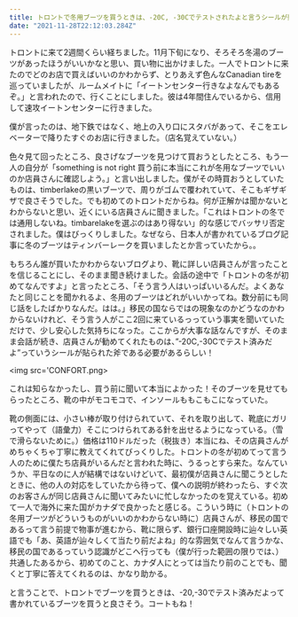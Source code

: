 ```yaml
---
title: トロントで冬用ブーツを買うときは、-20C, -30Cでテストされたよと言うシールが貼ってるやつを買う。
date: "2021-11-28T22:12:03.284Z"
---
```



トロントに来て2週間くらい経ちました。11月下旬になり、そろそろ冬湯のブーツがあったほうがいいかなと思い、買い物に出かけました。一人でトロントに来たのでどのお店で買えばいいのかわからず、とりあえず色んなCanadian tireを巡っていましたが、ルームメイトに「イートンセンター行きなよなんでもあるぞ。」と言われたので、行くことにしました。彼は4年間住んでいるから、信用して速攻イートンセンターに行きました。

僕が言ったのは、地下鉄ではなく、地上の入り口にスタバがあって、そこをエレベーターで降りたすぐのお店に行きました。（店名覚えていない。）

色々見て回ったところ、良さげなブーツを見つけて買おうとしたところ、もう一人の自分が「something is not right 買う前に本当にこれが冬用なブーツでいいのか店員さんに確認しよう。」と言い出しました。僕がその時買おうとしていたものは、timberlakeの黒いブーツで、周りがゴムで覆われていて、そこもギザギザで良さそうでした。でも初めてのトロントだからね。何が正解かは聞かないとわからないと思い、近くにいる店員さんに聞きました。「これはトロントの冬では通用しないね。timbarelakeを選ぶのはあり得ない」的な感じでバッサリ否定されました。僕はびっくりしました。なぜなら、日本人が書かれているブログ記事に冬のブーツはティンバーレークを買いましたとか言っていたから。。

もちろん誰が買いたかわからないブログより、靴に詳しい店員さんが言ったことを信じることにし、そのまま聞き続けました。会話の途中で「トロントの冬が初めてなんですよ」と言ったところ、「そう言う人はいっぱいいるんだ。よくあなたと同じことを聞かれるよ、冬用のブーツはどれがいいかってね。数分前にも同じ話をしたばかりなんだ。はは。」移民の国ならではの現象なのかどうなのかわからないけれど、そう言う人がここ2回に来ているっっていう事実を聞いていただけで、少し安心した気持ちになった。ここからが大事な話なんですが、そのまま会話が続き、店員さんが勧めてくれたものは、”-20C,-30Cでテスト済みだよ”っていうシールが貼られた斧である必要があるらしい！

<img src='CONFORT.png>






これは知らなかったし、買う前に聞いて本当によかった！そのブーツを見せてもらったところ、靴の中がモコモコで、インソールももこもこになっていた。





靴の側面には、小さい棒が取り付けられていて、それを取り出して、靴底にガリってやって（語彙力）そこにつけられてある針を出せるようになっている。（雪で滑らないために。）価格は110ドルだった（税抜き）本当にね、その店員さんがめちゃくちゃ丁寧に教えてくれてびっくりした。トロントの冬が初めてって言う人のために僕たち店員がいるんだと言われた時に、うるっとすら来た。なんていうか、平日なのに人が結構ではないけどいて、最初僕が店員さんに聞こうとしたときに、他の人の対応をしていたから待って、僕への説明が終わったら、すぐ次のお客さんが同じ店員さんに聞いてみたいに忙しなかったのを覚えている。初めて一人で海外に来た国がカナダで良かったと感じる。こういう時に（トロントの冬用ブーツがどういうものがいいのかわからない時に）店員さんが、移民の国であるって言う前提で物事が進むから、靴に限らず、銀行口座開設時に辿々しい英語でも「あ、英語が辿々しくて当たり前だよね」的な雰囲気でなんて言うかな、移民の国であるっていう認識がどこへ行っても（僕が行った範囲の限りでは、）共通したあるから、初めてのこと、カナダ人にとっては当たり前のことでも、聞くと丁寧に答えてくれるのは、かなり助かる。

と言うことで、トロントでブーツを買うときは、-20,-30でテスト済みだよって書かれているブーツを買うと良さそう。コートもね！